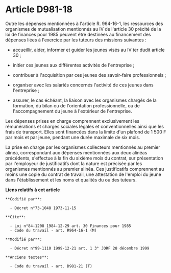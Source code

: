 # Article D981-18

Outre les dépenses mentionnées à l'article R. 964-16-1, les ressources des organismes de mutualisation mentionnés au IV de
l'article 30 précité de la loi de finances pour 1985 peuvent être destinées au financement des dépenses liées à l'exercice
par les tuteurs des missions suivantes :

- accueillir, aider, informer et guider les jeunes visés au IV ter dudit article 30 ;

- initier ces jeunes aux différentes activités de l'entreprise ;

- contribuer à l'acquisition par ces jeunes des savoir-faire professionnels ;

- organiser avec les salariés concernés l'activité de ces jeunes dans l'entreprise ;

- assurer, le cas échéant, la liaison avec les organismes chargés de la formation, du bilan ou de l'orientation
professionnelle, ou de l'accompagnement du jeune à l'extérieur de l'entreprise.

Les dépenses prises en charge comprennent exclusivement les rémunérations et charges sociales légales et conventionnelles
ainsi que les frais de transport. Elles sont financées dans la limite d'un plafond de 1 500 F par mois et par jeune, pendant
une durée maximale de six mois.

La prise en charge par les organismes collecteurs mentionnés au premier alinéa, correspondant aux dépenses mentionnées aux
deux alinéas précédents, s'effectue à la fin du sixième mois du contrat, sur présentation par l'employeur de justificatifs
dont la nature est précisée par les organismes mentionnés au premier alinéa. Ces justificatifs comprennent au moins une copie
du contrat de travail, une attestation de l'emploi du jeune dans l'établissement et les noms et qualités du ou des tuteurs.

**Liens relatifs à cet article**

	**Codifié par**:

	  - Décret n°73-1048 1973-11-15

	**Cite**:

	  - Loi n°84-1208 1984-12-29 art. 30 Finances pour 1985
	  - Code du travail - art. R964-16-1 (M)

	**Modifié par**:

	  - Décret n°99-1110 1999-12-21 art. 1 3° JORF 28 décembre 1999

	**Anciens textes**:

	  - Code du travail - art. D981-21 (T)
